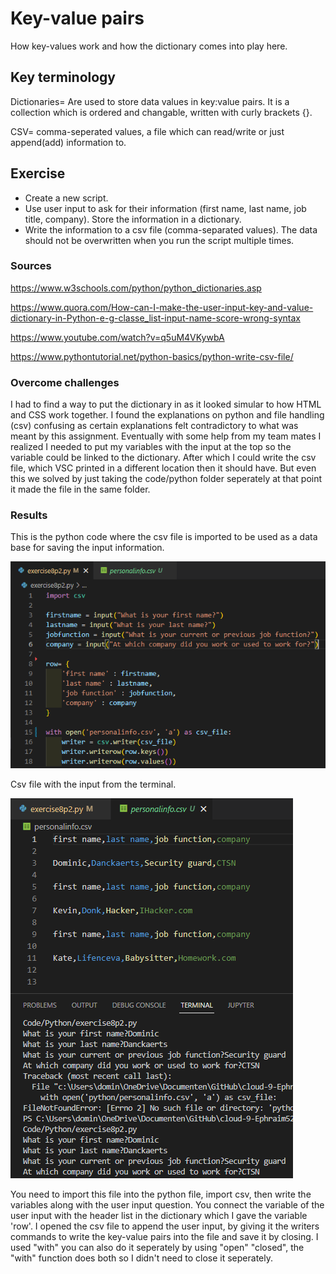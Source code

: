 # Key-value pairs
How key-values work and how the dictionary comes into play here.

## Key terminology
Dictionaries= Are used to store data values in key:value pairs. It is a collection which is ordered and changable, written with curly brackets {}.

CSV= comma-seperated values, a file which can read/write or just append(add) information to. 

## Exercise
- Create a new script.
- Use user input to ask for their information (first name, last name, job title, company). Store the information in a dictionary.
- Write the information to a csv file (comma-separated values). The data should not be overwritten when you run the script multiple times.

### Sources
https://www.w3schools.com/python/python_dictionaries.asp

https://www.quora.com/How-can-I-make-the-user-input-key-and-value-dictionary-in-Python-e-g-classe_list-input-name-score-wrong-syntax

https://www.youtube.com/watch?v=q5uM4VKywbA

https://www.pythontutorial.net/python-basics/python-write-csv-file/

### Overcome challenges
I had to find a way to put the dictionary in as it looked simular to how HTML and CSS work together. I found the explanations on python and file handling (csv) confusing as certain explanations felt contradictory to what was meant by this assignment. Eventually with some help from my team mates I realized I needed to put my variables with the input at the top so the variable could be linked to the dictionary. After which I could write the csv file, which VSC printed in a different location then it should have. But even this we solved by just taking the code/python folder seperately at that point it made the file in the same folder.

### Results
This is the python code where the csv file is imported to be used as a data base for saving the input information.

![alt text](https://github.com/Techgrounds-Cloud-9/cloud-9-Ephraim52/blob/b90802d38cb109bf61677fc18bb2e690957de629/00_includes/week%204/assignment%208/PRG-08_exercise8p2_py_code.png)

Csv file with the input from the terminal.

![alt text](https://github.com/Techgrounds-Cloud-9/cloud-9-Ephraim52/blob/b90802d38cb109bf61677fc18bb2e690957de629/00_includes/week%204/assignment%208/PRG-08_exercise8p2_csv.png)

You need to import this file into the python file, import csv, then write the variables along with the user input question. You connect the variable of the user input with the header list in the dictionary which I gave the variable 'row'. I opened the csv file to append the user input, by giving it the writers commands to write the key-value pairs into the file and save it by closing. I used "with" you can also do it seperately by using "open" "closed", the "with" function does both so I didn't need to close it seperately. 
